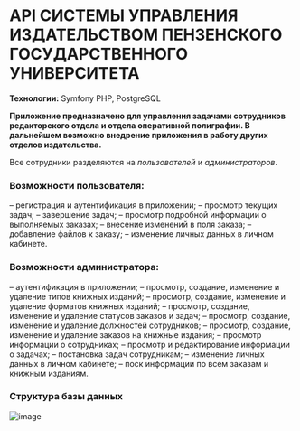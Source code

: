 # API СИСТЕМЫ УПРАВЛЕНИЯ ИЗДАТЕЛЬСТВОМ ПЕНЗЕНСКОГО ГОСУДАРСТВЕННОГО УНИВЕРСИТЕТА

**Технологии:** Symfony PHP, PostgreSQL

**Приложение предназначено для управления задачами сотрудников редакторского отдела и отдела оперативной полиграфии. В дальнейшем возможно внедрение приложения в работу других отделов издательства.**

Все сотрудники разделяются на _пользователей_ и _администраторов_.

### Возможности пользователя:
– регистрация и аутентификация в приложении;
– просмотр текущих задач;
– завершение задач;
– просмотр подробной информации о выполняемых заказах;
– внесение изменений в поля заказа;
– добавление файлов к заказу;
– изменение личных данных в личном кабинете.

### Возможности администратора:
– аутентификация в приложении;
– просмотр, создание, изменение и удаление типов книжных изданий;
– просмотр, создание, изменение и удаление форматов книжных изданий;
– просмотр, создание, изменение и удаление статусов заказов и задач;
– просмотр, создание, изменение и удаление должностей сотрудников;
– просмотр, создание, изменение и удаление заказов на книжные издания;
– просмотр информации о сотрудниках;
– просмотр и редактирование информации о задачах;
– постановка задач сотрудникам;
– изменение личных данных в личном кабинете;
– поск информации по всем заказам и книжным изданиям.

### Структура базы данных

![image](https://github.com/Fafurin/publ-api/assets/74258308/713f4801-aef4-4b52-93dc-3acf73f47c5e)
